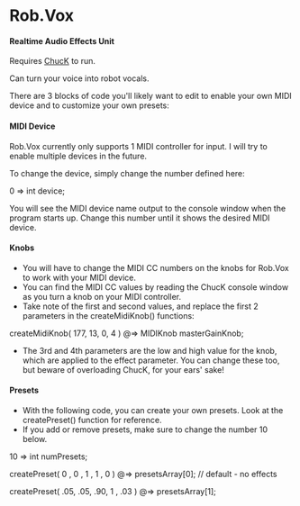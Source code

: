 Rob.Vox
========

#### Realtime Audio Effects Unit ####

Requires [ChucK](http://chuck.cs.princeton.edu/) to run.

Can turn your voice into robot vocals.

There are 3 blocks of code you'll likely want to edit to enable your own MIDI device and to customize your own presets:

#### MIDI Device ####

Rob.Vox currently only supports 1 MIDI controller for input. I will try to enable multiple devices in the future.

To change the device, simply change the number defined here:

0 => int device;

You will see the MIDI device name output to the console window when the program starts up. Change this number until it shows the desired MIDI device.

#### Knobs ####

* You will have to change the MIDI CC numbers on the knobs for Rob.Vox to work with your MIDI device.
* You can find the MIDI CC values by reading the ChucK console window as you turn a knob on your MIDI controller.
* Take note of the first and second values, and replace the first 2 parameters in the createMidiKnob() functions:

createMidiKnob( 177, 13, 0, 4 ) @=> MIDIKnob masterGainKnob;

* The 3rd and 4th parameters are the low and high value for the knob, which are applied to the effect parameter. You can change these too, but beware of overloading ChucK, for your ears' sake!

#### Presets ####

* With the following code, you can create your own presets. Look at the createPreset() function for reference.
* If you add or remove presets, make sure to change the number 10 below.

10 => int numPresets;

createPreset( 0  , 0  , 1  , 1  , 0  ) @=> presetsArray[0]; // default - no effects

createPreset( .05, .05, .90, 1 , .03 ) @=> presetsArray[1];
